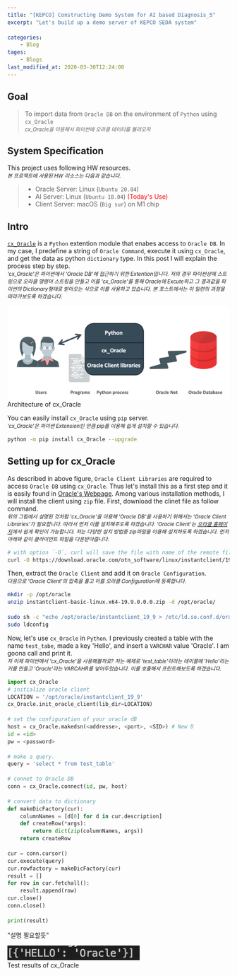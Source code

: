 ```yaml
---
title: "[KEPCO] Constructing Demo System for AI based Diagnosis_5"
excerpt: "Let's build up a demo server of KEPCO SEDA system"

categories:
    - Blog
tages:
    - Blogs
last_modified_at: 2020-03-30T12:24:00
---
```


## Goal
> To import data from `Oracle DB` on the environment of `Python` using `cx_Oracle`   
> <small>*cx_Oracle을 이용해서 파이썬에 오라클 데이터를 불러오자*</small>

## System Specification
This project uses following HW resources.   
<small>*본 프로젝트에 사용된 HW 리소스는 다음과 같습니다.*</small>  

> - Oracle Server: Linux (`Ubuntu 20.04`)
> - AI Server: Linux (`Ubuntu 18.04`)  <span style="color:red">(Today's Use)</span>
> - Client Server: macOS (`Big sur`) on M1 chip

## Intro
[`cx_Oracle`](https://oracle.github.io/python-cx_Oracle/) is a `Python` extention module that enabes access to `Oracle DB`. In my case, I predefine a string of `Oracle Command`, execute it using `cx_Oracle`, and get the data as python `dictionary` type. In this post I will explain the process step by step.  
<small>*'cx_Oracle'은 파이썬에서 'Oracle DB'에 접근하기 위한 Extention입니다. 저의 경우 파이썬상에 스트링으로 오라클 명령어 스트링을 만들고 이를 'cx_Oracle'를 통해 Oracle에 Excute하고 그 결과값을 파이썬의 Dictionary형태로 받아오는 식으로 이를 사용하고 있습니다. 본 포스트에서는 이 일련의 과정을 따라가보도록 하겠습니다.*</small>

<img src="/images/2021-03-22-demo_system_5_fig1.png" alt="drawing" width="600"/>
<figcaption>Architecture of cx_Oracle</figcaption>

You can easily install `cx_Oracle` using `pip` server.  
<small>*'cx_Oracle'은 파이썬 Extension인 만큼 pip를 이용해 쉽게 설치할 수 있습니다.*</small>

```bash
python -m pip install cx_Oracle --upgrade
```

## Setting up for cx_Oracle
As described in above figure, `Oracle Client Libraries` are required to access `Oracle DB` using `cx_Oracle`. Thus let's install this as a first step and it is easily found in [Oracle's Webpage](https://www.oracle.com/kr/database/technologies/instant-client.html). Among various installation methods, I will install the client using `zip` file. First, download the clinet file as follow command.  
<small>*위의 그림에서 설명된 것처럼 'cx_Oracle'을 이용해 'Oracle DB'을 사용하기 위해서는 'Oracle Client Libraries'가 필요합니다. 따라서 먼저 이를 설치해주도록 하겠습니다. 'Oracle Client'는 [오라클 홈페이지](https://www.oracle.com/kr/database/technologies/instant-client.html)에서 쉽게 확인이 가능합니다. 저는 다양한 설치 방법중 zip파일을 이용해 설치하도록 하겠습니다. 먼저 아래와 같이 클라이언트 파일을 다운받아줍니다.*</small>

```bash
# with option `-O`, curl will save the file with name of the remote file.
curl -O https://download.oracle.com/otn_software/linux/instantclient/199000/instantclient-basic-linux.x64-19.9.0.0.0dbru.zip
```

Then, extract the `Oracle Client` and add it on `Oracle Configuration`.   
<small>*다음으로 'Oracle Client'의 압축을 풀고 이를 오라클 Configuration에 등록합니다.*</small>

```bash
mkdir -p /opt/oracle
unzip instantclient-basic-linux.x64-19.9.0.0.0.zip -d /opt/oracle/

sudo sh -c "echo /opt/oracle/instantclient_19_9 > /etc/ld.so.conf.d/oracle-instantclient.conf"
sudo ldconfig
```

Now, let's use `cx_Oracle` in `Python`. I previously created a table with the name `test_tabe`, made a key 'Hello', and insert a `VARCHAR` value 'Oracle'. I am goona call and print it.   
<small>*자 이제 파이썬에서 'cx_Oracle'을 사용해볼까요? 저는 예제로 'test_table'이라는 테이블에 'Hello'라는 키를 만들고 'Oracle'라는 VARCAHR를 넣어두었습니다. 이를 호출해서 프린트해보도록 하겠습니다.*</small>

```python
import cx_Oracle
# initialize oracle client
LOCATION = '/opt/oracle/instantclient_19_9'
cx_Oracle.init_oracle_client(lib_dir=LOCATION)

# set the configuration of your oracle dB
host = cx_Oracle.makedsn(<addresse>, <port>, <SID>) # New D
id = <id>
pw = <password>

# make a query.
query = 'select * from test_table'

# connet to Oracle DB
conn = cx_Oracle.connect(id, pw, host)

# convert data to dictionary
def makeDicFactory(cur):
    columnNames = [d[0] for d in cur.description]
    def createRow(*args):
        return dict(zip(columnNames, args))
    return createRow

cur = conn.cursor()
cur.execute(query)
cur.rowfactory = makeDicFactory(cur)
result = []
for row in cur.fetchall():
    result.append(row)
cur.close()
conn.close()

print(result)
```

"설명 필요할듯"

<img src="/images/2021-03-22-demo_system_5_fig2.png" alt="drawing" width="300"/>
<figcaption>Test results of cx_Oracle</figcaption>